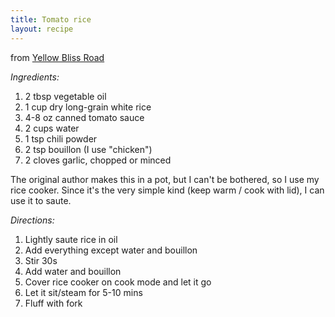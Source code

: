 ```yaml
---
title: Tomato rice
layout: recipe
---
```


from [Yellow Bliss Road](https://www.yellowblissroad.com/authentic-mexican-rice/)

*Ingredients:*

1. 2 tbsp vegetable oil
1. 1 cup dry long-grain white rice
1. 4-8 oz canned tomato sauce
1. 2 cups water
1. 1 tsp chili powder
1. 2 tsp bouillon (I use "chicken")
1. 2 cloves garlic, chopped or minced

The original author makes this in a pot, but I can't be bothered, so I use my
rice cooker. Since it's the very simple kind (keep warm / cook with lid), I can
use it to saute.

*Directions:*

1. Lightly saute rice in oil
1. Add everything except water and bouillon
1. Stir 30s
1. Add water and bouillon
1. Cover rice cooker on cook mode and let it go
1. Let it sit/steam for 5-10 mins
1. Fluff with fork
